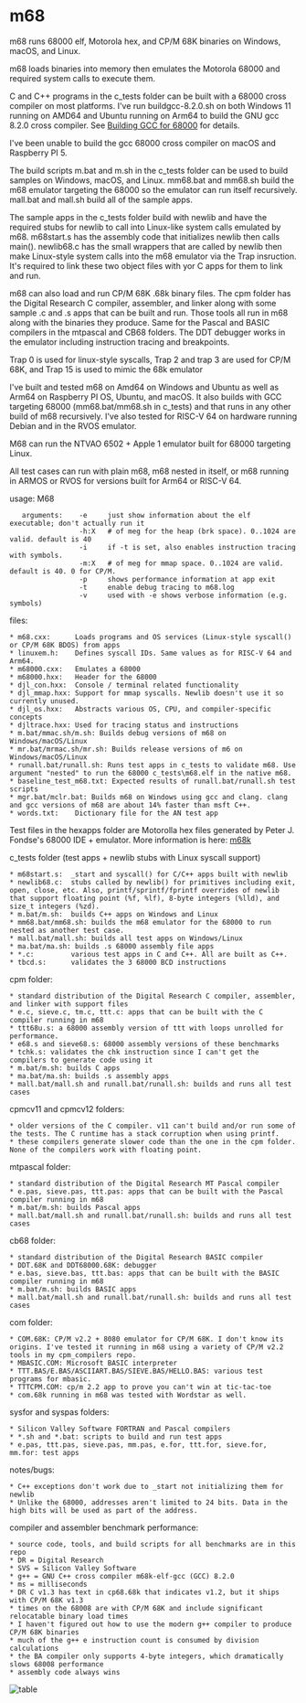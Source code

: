 # m68
m68 runs 68000 elf, Motorola hex, and CP/M 68K binaries on Windows, macOS, and Linux.

m68 loads binaries into memory then emulates the Motorola 68000 and required system calls to execute them. 

C and C++ programs in the c_tests folder can be built with a 68000 cross compiler on most platforms. I've run buildgcc-8.2.0.sh on both Windows 11 running on AMD64 and Ubuntu running 
on Arm64 to build the GNU gcc 8.2.0 cross compiler. See [Building GCC for 68000](http://www.aaldert.com/outrun/gcc-auto.html#:~:text=I've%20made%20the%2068000%20cross%20compiler%20build,have%20MinGW/MSYS%20installed%2C%20and%20have%20an%20internet) for details. 

I've been unable to build the gcc 68000 cross compiler on macOS and Raspberry PI 5.

The build scripts m.bat and m.sh in the c_tests folder can be used to build samples on Windows, macOS, and Linux.
mm68.bat and mm68.sh build the m68 emulator targeting the 68000 so the emulator can run itself recursively.
mall.bat and mall.sh build all of the sample apps.

The sample apps in the c_tests folder build with newlib and have the required stubs for newlib to call into
Linux-like system calls emulated by m68. m68start.s has the assembly code that initializes newlib
then calls main(). newlib68.c has the small wrappers that are called by newlib then make Linux-style
system calls into the m68 emulator via the Trap insruction. It's required to link these two object
files with yor C apps for them to link and run.

m68 can also load and run CP/M 68K .68k binary files. The cpm folder has the Digital Research C compiler, assembler, and linker along with some sample .c and .s apps that can be built and run.
Those tools all run in m68 along with the binaries they produce. Same for the Pascal and BASIC compilers in the mtpascal and CB68 folders. The DDT debugger works in the emulator including
instruction tracing and breakpoints.

Trap 0 is used for linux-style syscalls, Trap 2 and trap 3 are used for CP/M 68K, and Trap 15 is used to mimic the 68k emulator

I've built and tested m68 on Amd64 on Windows and Ubuntu as well as Arm64 on Raspberry PI OS, Ubuntu, and macOS. It also builds with GCC targeting 68000 (mm68.bat/mm68.sh in c_tests) and that runs in any other build of m68 recursively. I've also tested for RISC-V 64 on hardware running Debian and in the RVOS emulator.

M68 can run the NTVAO 6502 + Apple 1 emulator built for 68000 targeting Linux.

All test cases can run with plain m68, m68 nested in itself, or m68 running in ARMOS or RVOS for versions built for Arm64 or RISC-V 64.

usage: M68 <M68 arguments> <executable> <app arguments>
   
       arguments:    -e     just show information about the elf executable; don't actually run it
                     -h:X   # of meg for the heap (brk space). 0..1024 are valid. default is 40
                     -i     if -t is set, also enables instruction tracing with symbols.
                     -m:X   # of meg for mmap space. 0..1024 are valid. default is 40. 0 for CP/M.
                     -p     shows performance information at app exit
                     -t     enable debug tracing to m68.log
                     -v     used with -e shows verbose information (e.g. symbols)

files:

    * m68.cxx:      Loads programs and OS services (Linux-style syscall() or CP/M 68K BDOS) from apps
    * linuxem.h:    Defines syscall IDs. Same values as for RISC-V 64 and Arm64.
    * m68000.cxx:   Emulates a 68000
    * m68000.hxx:   Header for the 68000
    * djl_con.hxx:  Console / terminal related functionality
    * djl_mmap.hxx: Support for mmap syscalls. Newlib doesn't use it so currently unused.
    * djl_os.hxx:   Abstracts various OS, CPU, and compiler-specific concepts
    * djltrace.hxx: Used for tracing status and instructions
    * m.bat/mmac.sh/m.sh: Builds debug versions of m68 on Windows/macOS/Linux
    * mr.bat/mrmac.sh/mr.sh: Builds release versions of m6 on Windows/macOS/Linux
    * runall.bat/runall.sh: Runs test apps in c_tests to validate m68. Use argument "nested" to run the 68000 c_tests\m68.elf in the native m68.
    * baseline_test_m68.txt: Expected results of runall.bat/runall.sh test scripts
    * mgr.bat/mclr.bat: Builds m68 on Windows using gcc and clang. clang and gcc versions of m68 are about 14% faster than msft C++.
    * words.txt:    Dictionary file for the AN test app

Test files in the hexapps folder are Motorolla hex files generated by Peter J. Fondse's 68000 IDE + emulator. More information is here: [m68k](https://grvc.us.es/FC_grado/docs/practicas/P5/IntroSimulador.pdf)

c_tests folder (test apps + newlib stubs with Linux syscall support)

    * m68start.s:  _start and syscall() for C/C++ apps built with newlib
    * newlib68.c:  stubs called by newlib() for primitives including exit, open, close, etc. Also, printf/sprintf/fprintf overrides of newlib that support floating point (%f, %lf), 8-byte integers (%lld), and size_t integers (%zd).
    * m.bat/m.sh:  builds C++ apps on Windows and Linux
    * mm68.bat/mm68.sh: builds the m68 emulator for the 68000 to run nested as another test case.
    * mall.bat/mall.sh: builds all test apps on Windows/Linux
    * ma.bat/ma.sh: builds .s 68000 assembly file apps
    * *.c:         various test apps in C and C++. All are built as C++.
    * tbcd.s:      validates the 3 68000 BCD instructions

cpm folder:

    * standard distribution of the Digital Research C compiler, assembler, and linker with support files
    * e.c, sieve.c, tm.c, ttt.c: apps that can be built with the C compiler running in m68
    * ttt68u.s: a 68000 assembly version of ttt with loops unrolled for performance.
    * e68.s and sieve68.s: 68000 assembly versions of these benchmarks
    * tchk.s: validates the chk instruction since I can't get the compilers to generate code using it
    * m.bat/m.sh: builds C apps
    * ma.bat/ma.sh: builds .s assembly apps
    * mall.bat/mall.sh and runall.bat/runall.sh: builds and runs all test cases

cpmcv11 and cpmcv12 folders:

    * older versions of the C compiler. v11 can't build and/or run some of the tests. The C runtime has a stack corruption when using printf.
    * these compilers generate slower code than the one in the cpm folder. None of the compilers work with floating point.

mtpascal folder:

    * standard distribution of the Digital Research MT Pascal compiler
    * e.pas, sieve.pas, ttt.pas: apps that can be built with the Pascal compiler running in m68
    * m.bat/m.sh: builds Pascal apps
    * mall.bat/mall.sh and runall.bat/runall.sh: builds and runs all test cases

cb68 folder:

    * standard distribution of the Digital Research BASIC compiler
    * DDT.68K and DDT68000.68K: debugger
    * e.bas, sieve.bas, ttt.bas: apps that can be built with the BASIC compiler running in m68
    * m.bat/m.sh: builds BASIC apps
    * mall.bat/mall.sh and runall.bat/runall.sh: builds and runs all test cases

com folder:

    * COM.68K: CP/M v2.2 + 8080 emulator for CP/M 68K. I don't know its origins. I've tested it running in m68 using a variety of CP/M v2.2 tools in my cpm_compilers repo.
    * MBASIC.COM: Microsoft BASIC interpreter
    * TTT.BAS/E.BAS/ASCIIART.BAS/SIEVE.BAS/HELLO.BAS: various test programs for mbasic.
    * TTTCPM.COM: cp/m 2.2 app to prove you can't win at tic-tac-toe  
    * com.68k running in m68 was tested with Wordstar as well.

sysfor and syspas folders:

    * Silicon Valley Software FORTRAN and Pascal compilers
    * *.sh and *.bat: scripts to build and run test apps
    * e.pas, ttt.pas, sieve.pas, mm.pas, e.for, ttt.for, sieve.for, mm.for: test apps
    
notes/bugs:

    * C++ exceptions don't work due to _start not initializing them for newlib
    * Unlike the 68000, addresses aren't limited to 24 bits. Data in the high bits will be used as part of the address.

compiler and assembler benchmark performance:

    * source code, tools, and build scripts for all benchmarks are in this repo
    * DR = Digital Research
    * SVS = Silicon Valley Software
    * g++ = GNU C++ cross compiler m68k-elf-gcc (GCC) 8.2.0
    * ms = milliseconds
    * DR C v1.3 has text in cp68.68k that indicates v1.2, but it ships with CP/M 68K v1.3
    * times on the 68008 are with CP/M 68K and include significant relocatable binary load times
    * I haven't figured out how to use the modern g++ compiler to produce CP/M 68K binaries
    * much of the g++ e instruction count is consumed by division calculations
    * the BA compiler only supports 4-byte integers, which dramatically slows 68008 performance
    * assembly code always wins

![table](https://github.com/user-attachments/assets/b3b85adf-5571-4707-9657-891b91aca117)



    
